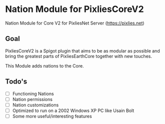 # Nation Module for PixliesCoreV2
Nation Module for Core V2 for PixliesNet Server (https://pixlies.net)

## Goal
PixliesCoreV2 is a Spigot plugin that aims to be as modular as possible and bring the greatest parts of PixliesEarthCore together with new touches.

This Module adds nations to the Core.

## Todo's
- [ ] Functioning Nations
- [ ] Nation permissions
- [ ] Nation customizations
- [ ] Optimized to run on a 2002 Windows XP PC like Usain Bolt
- [ ] Some more useful/interesting features
